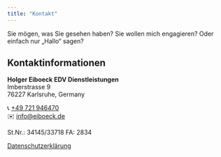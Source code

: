 ```yaml
---
title: "Kontakt"
---
```


Sie mögen, was Sie gesehen haben? Sie wollen mich engagieren? Oder einfach nur „Hallo“ sagen?

## Kontaktinformationen

**Holger Eiboeck EDV Dienstleistungen**  
Imberstrasse 9  
76227 Karlsruhe, Germany  

📞 [+49 721 946470](tel:+49721946470)  
✉️ [info@eiboeck.de](mailto:info@eiboeck.de)  

St.Nr.: 34145/33718 FA: 2834  

[Datenschutzerklärung](/datenschutzerklaerung)


